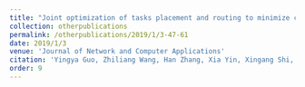 ```yaml
---
title: "Joint optimization of tasks placement and routing to minimize coflow completion time"
collection: otherpublications
permalink: /otherpublications/2019/1/3-47-61
date: 2019/1/3
venue: 'Journal of Network and Computer Applications'
citation: 'Yingya Guo, Zhiliang Wang, Han Zhang, Xia Yin, Xingang Shi, Jianping Wu: Joint optimization of tasks placement and routing to minimize coflow completion time, Journal of Network and Computer Applications , 2019, 135: 47-61'
order: 9
---
```

